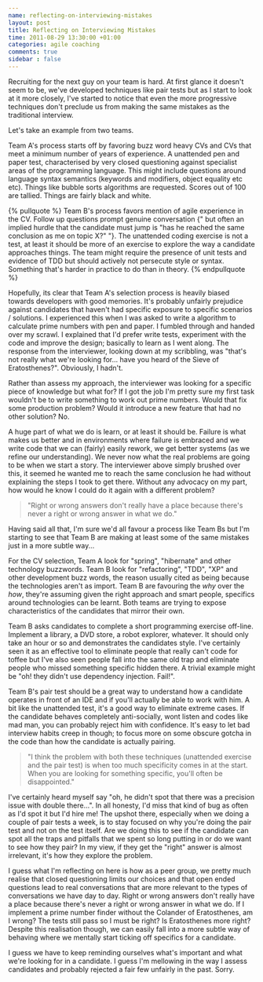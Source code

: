 ```yaml
---
name: reflecting-on-interviewing-mistakes
layout: post
title: Reflecting on Interviewing Mistakes
time: 2011-08-29 13:30:00 +01:00
categories: agile coaching
comments: true
sidebar : false
---
```


Recruiting for the next guy on your team is hard. At first glance it doesn't seem to be, we've developed techniques like pair tests but as I start to look at it more closely, I've started to notice that even the more progressive techniques don't preclude us from making the same mistakes as the traditional interview.
  
Let's take an example from two teams.

<!-- more -->
  
Team A's process starts off by favoring buzz word heavy CVs and CVs that meet
a minimum number of years of experience. A unattended pen and paper test,
characterised by very closed questioning against specialist areas of the
programming language. This might include questions around language syntax
semantics (keywords and modifiers, object equality etc etc). Things like
bubble sorts algorithms are requested. Scores out of 100 are tallied. Things
are fairly black and white.

{% pullquote %}
Team B's process favors mention of agile experience in the CV. Follow up
questions prompt genuine conversation {" but often an implied hurdle that the candidate must jump is "has he reached the same conclusion as me on topic X?" "}.
The unattended coding exercise is not a test, at least it should be more of an
exercise to explore the way a candidate approaches things. The team might
require the presence of unit tests and evidence of TDD but should actively not
persecute style or syntax. Something that's harder in practice to do than in
theory.
{% endpullquote %}

Hopefully, its clear that Team A's selection process is heavily biased towards
developers with good memories. It's probably unfairly prejudice against
candidates that haven't had specific exposure to specific scenarios /
solutions. I experienced this when I was asked to write a algorithm to
calculate prime numbers with pen and paper. I fumbled through and handed over
my scrawl. I explained that I'd prefer write tests, experiment with the code
and improve the design; basically to learn as I went along. The response from
the interviewer, looking down at my scribbling, was "that's not really what
we're looking for... have you heard of the Sieve of Eratosthenes?". Obviously,
I hadn't.

  
Rather than assess my approach, the interviewer was looking for a specific
piece of knowledge but what for? If I got the job I'm pretty sure my first
task wouldn't be to write something to work out prime numbers. Would that fix
some production problem? Would it introduce a new feature that had no other
solution? No.

  
A huge part of what we do is learn, or at least it should be. Failure is what
makes us better and in environments where failure is embraced and we write
code that we can (fairly) easily rework, we get better systems (as we refine
our understanding). We never now what the real problems are going to be when
we start a story. The interviewer above simply brushed over this, it seemed he
wanted me to reach the same conclusion he had without explaining the steps I
took to get there. Without any advocacy on my part, how would he know I could
do it again with a different problem?

> "Right or wrong answers don't really have a place because there's never a
right or wrong answer in what we do."

Having said all that, I'm sure we'd all favour a process like Team Bs but I'm
starting to see that Team B are making at least some of the same mistakes just
in a more subtle way...

  
For the CV selection, Team A look for "spring", "hibernate" and other
technology buzzwords. Team B look for "refactoring", "TDD", "XP" and other
development buzz words, the reason usually cited as being because the
technologies aren't as import. Team B are favouring the _why_ over the _how_,
they're assuming given the right approach and smart people, specifics around
technologies can be learnt. Both teams are trying to expose characteristics of
the candidates that mirror their own.

  
Team B asks candidates to complete a short programming exercise off-line.
Implement a library, a DVD store, a robot explorer, whatever. It should only
take an hour or so and demonstrates the candidates style. I've certainly seen
it as an effective tool to eliminate people that really can't code for toffee
but I've also seen people fall into the same old trap and eliminate people who
missed something specific hidden there. A trivial example might be "oh! they
didn't use dependency injection. Fail!".

  
Team B's pair test should be a great way to understand how a candidate
operates in front of an IDE and if you'll actually be able to work with him. A
bit like the unattended test, it's a good way to eliminate extreme cases. If
the candidate behaves completely anti-socially, wont listen and codes like mad
man, you can probably reject him with confidence. It's easy to let bad
interview habits creep in though; to focus more on some obscure gotcha in the
code than how the candidate is actually pairing.

> "I think the problem with both these techniques (unattended exercise and the
pair test) is when too much specificity comes in at the start. When you are
looking for something specific, you'll often be disappointed."

I've certainly heard myself say "oh, he didn't spot that there was a precision
issue with double there...". In all honesty, I'd miss that kind of bug as
often as I'd spot it but I'd hire me! The upshot there, especially when we
doing a couple of pair tests a week, is to stay focused on why you're doing
the pair test and not on the test itself. Are we doing this to see if the
candidate can spot all the traps and pitfalls that we spent so long putting in
or do we want to see how they pair? In my view, if they get the "right" answer
is almost irrelevant, it's how they explore the problem.

  
I guess what I'm reflecting on here is how as a peer group, we pretty much
realise that closed questioning limits our choices and that open ended
questions lead to real conversations that are more relevant to the types of
conversations we have day to day. Right or wrong answers don't really have a
place because there's never a right or wrong answer in what we do. If I
implement a prime number finder without the Colander of Eratosthenes, am I
wrong? The tests still pass so I must be right? Is Eratosthenes more right?
Despite this realisation though, we can easily fall into a more subtle way of
behaving where we mentally start ticking off specifics for a candidate.

  
I guess we have to keep reminding ourselves what's important and what we're
looking for in a candidate. I guess I'm mellowing in the way I assess
candidates and probably rejected a fair few unfairly in the past. Sorry.

  







